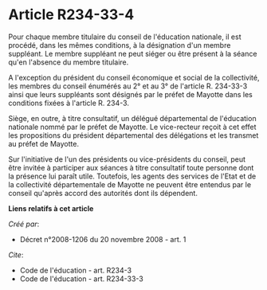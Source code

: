 # Article R234-33-4

Pour chaque membre titulaire du conseil de l'éducation nationale, il est procédé, dans les mêmes conditions, à la désignation
d'un membre suppléant. Le membre suppléant ne peut siéger ou être présent à la séance qu'en l'absence du membre titulaire.

A l'exception du président du conseil économique et social de la collectivité, les membres du conseil énumérés au 2° et au 3°
de l'article R. 234-33-3 ainsi que leurs suppléants sont désignés par le préfet de Mayotte dans les conditions fixées à
l'article R. 234-3. 

Siège, en outre, à titre consultatif, un délégué départemental de l'éducation nationale nommé par le préfet de Mayotte. Le
vice-recteur reçoit à cet effet les propositions du président départemental des délégations et les transmet au préfet de
Mayotte. 

Sur l'initiative de l'un des présidents ou vice-présidents du conseil, peut être invitée à participer aux séances à titre
consultatif toute personne dont la présence lui paraît utile. Toutefois, les agents des services de l'Etat et de la
collectivité départementale de Mayotte ne peuvent être entendus par le conseil qu'après accord des autorités dont ils
dépendent.

**Liens relatifs à cet article**

_Créé par_:

  - Décret n°2008-1206 du 20 novembre 2008 - art. 1

_Cite_:

  - Code de l'éducation - art. R234-3
  - Code de l'éducation - art. R234-33-3
